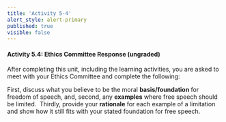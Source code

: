 ```yaml
---
title: 'Activity 5-4'
alert_style: alert-primary
published: true
visible: false
---
```

#### Activity 5.4: Ethics Committee Response (ungraded)

After completing this unit, including the learning activities, you are asked to
meet with your Ethics Committee and complete the following:

First, discuss what you believe to be the moral
**basis/foundation** for freedom of speech, and, second, any **examples** where
free speech should be limited.  Thirdly, provide your **rationale** for each
example of a limitation and show how it still fits with your stated foundation
for free speech.

